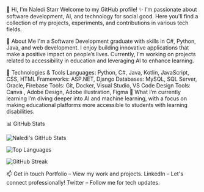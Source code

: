 👋 Hi, I'm Naledi Starr
Welcome to my GitHub profile! ✨ I’m passionate about software development, AI, and technology for social good. Here you'll find a collection of my projects, experiments, and contributions in various tech fields.

🚀 About Me
I'm a Software Development graduate with skills in C#, Python, Java, and web development. I enjoy building innovative applications that make a positive impact on people’s lives. Currently, I’m working on projects related to accessibility in education and leveraging AI to enhance learning.

🔧 Technologies & Tools
Languages: Python, C#, Java, Kotlin, JavaScript, CSS, HTML
Frameworks: ASP.NET, Django
Databases: MySQL, SQL Server, Oracle, Firebase
Tools: Git, Docker, Visual Studio, VS Code
Design Tools: Canva , Adobe Design, Adobe illustration, Figma
🌱 What I’m currently learning
I’m diving deeper into AI and machine learning, with a focus on making educational platforms more accessible to students with learning disabilities.

📊 GitHub Stats

![Naledi's GitHub Stats](https://github-readme-stats.vercel.app/api?username=Naledi-starr&show_icons=true&theme=radical)

![Top Languages](https://github-readme-stats.vercel.app/api/top-langs/?username=Naledi-starr&layout=compact&theme=radical)

![GitHub Streak](https://github-readme-streak-stats.herokuapp.com/?user=Naledi-starr&theme=radical)

📫 Get in touch
Portfolio – View my work and projects.
LinkedIn – Let's connect professionally!
Twitter – Follow me for tech updates.
